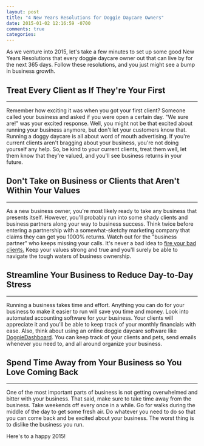 ```yaml
---
layout: post
title: "4 New Years Resolutions for Doggie Daycare Owners"
date: 2015-01-02 12:16:59 -0700
comments: true
categories:
---
```


As we venture into 2015, let's take a few minutes to set up some good New Years Resolutions that every doggie daycare owner out that can live by for the next 365 days. Follow these resolutions, and you just might see a bump in business growth.

## Treat Every Client as If They're Your First
---
Remember how exciting it was when you got your first client? Someone called your business and asked if you were open a certain day. "We sure are!" was your excited response. Well, you might not be that excited about running your business anymore, but don't let your customers know that. Running a doggy daycare is all about word of mouth advertising. If you're current clients aren't bragging about your business, you're not doing yourself any help. So, be kind to your current clients, treat them well, let them know that they're valued, and you'll see business returns in your future.

## Don't Take on Business or Clients that Aren't Within Your Values
---
As a new business owner, you're most likely ready to take any business that presents itself. However, you'll probably run into some shady clients and business partners along your way to business success. Think twice before entering a partnership with a somewhat-sketchy marketing company that claims they can get you 1000% returns. Watch out for the "business partner" who keeps missing your calls. It's never a bad idea to [fire your bad clients.](http://www.businessknowhow.com/marketing/fire-client.htm) Keep your values strong and true and you'll surely be able to navigate the tough waters of business ownership.


## Streamline Your Business to Reduce Day-to-Day Stress
---
Running a business takes time and effort. Anything you can do for your business to make it easier to run will save you time and money. Look into automated accounting software for your business. Your clients will appreciate it and you'll be able to keep track of your monthly financials with ease. Also, think about using an online doggie daycare software like [DoggieDashboard](http://doggiedashboard.com). You can keep track of your clients and pets, send emails whenever you need to, and all around organize your business.


## Spend Time Away from Your Business so You Love Coming Back
---
One of the most important parts of business is not getting overwhelmed and bitter with your business. That said, make sure to take time away from the business. Take weekends off every once in a while. Go for walks during the middle of the day to get some fresh air. Do whatever you need to do so that you can come back and be excited about your business. The worst thing is to dislike the business you run.

Here's to a happy 2015!


